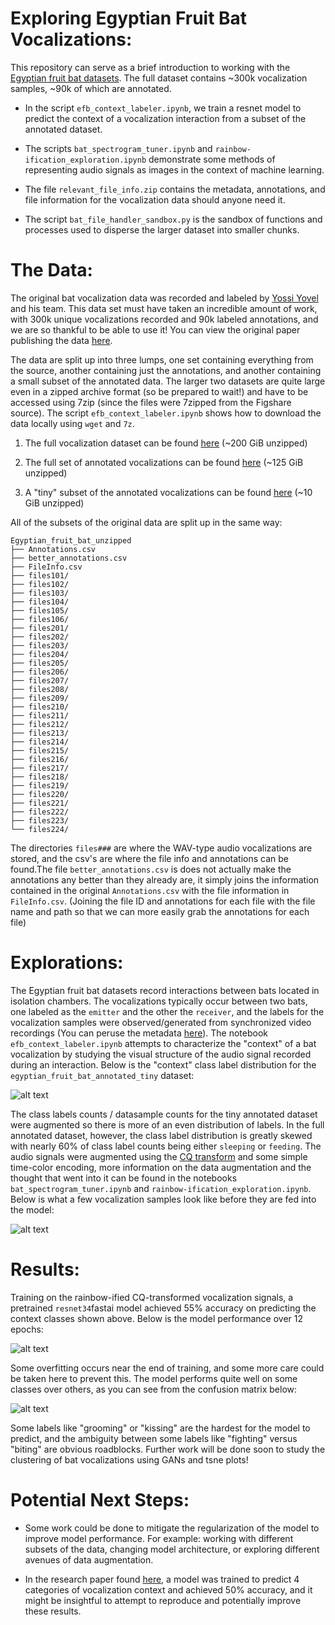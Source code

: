 Exploring Egyptian Fruit Bat Vocalizations:
===
This repository can serve as a brief introduction to working with the [Egyptian fruit bat datasets](https://www.nature.com/articles/sdata2017143). The full dataset contains ~300k vocalization samples,
~90k of which are annotated. 

* In the script `efb_context_labeler.ipynb`, we train a resnet model to predict
the context of a vocalization interaction from a subset of the annotated dataset. 

* The scripts `bat_spectrogram_tuner.ipynb` and `rainbow-ification_exploration.ipynb` demonstrate some methods of representing audio signals as images in the context of machine learning.

* The file `relevant_file_info.zip` contains the metadata, annotations, and file information for the vocalization data should anyone need it.

* The script `bat_file_handler_sandbox.py` is the sandbox of functions and processes used to disperse the larger dataset into smaller chunks.

The Data:
===
The original bat vocalization data was recorded and labeled by [Yossi Yovel](http://www.yossiyovel.com/index.php/publications) and his team. This data set must have taken an incredible amount of work, with 300k unique vocalizations recorded and 90k labeled annotations, and we are so thankful to be able to use it! You can view the original paper publishing the data [here](https://www.nature.com/articles/sdata2017143). 

The data are split up into three lumps, one set containing everything from the source, another containing just the annotations, and another containing a small subset of the annotated data. The larger two datasets are quite large even in a zipped archive format (so be prepared to wait!) and have to be accessed using 7zip (since the files were 7zipped from the Figshare source). The script `efb_context_labeler.ipynb` shows how to download the data locally using `wget` and `7z`. 

1. The full vocalization dataset can be found [here](https://archive.org/details/egyptian_fruit_bat) (~200 GiB unzipped)

2. The full set of annotated vocalizations can be found [here](https://archive.org/details/egyptian_fruit_bat_annotated) (~125 GiB unzipped)

3. A "tiny" subset of the annotated vocalizations can be found [here](https://archive.org/details/egyptian_fruit_bat_annotated_tiny) (~10 GiB unzipped)

All of the subsets of the original data are split up in the same way:
```
Egyptian_fruit_bat_unzipped
├── Annotations.csv
├── better_annotations.csv
├── FileInfo.csv
├── files101/
├── files102/
├── files103/
├── files104/
├── files105/
├── files106/
├── files201/
├── files202/
├── files203/
├── files204/
├── files205/
├── files206/
├── files207/
├── files208/
├── files209/
├── files210/
├── files211/
├── files212/
├── files213/
├── files214/
├── files215/
├── files216/
├── files217/
├── files218/
├── files219/
├── files220/
├── files221/
├── files222/
├── files223/
└── files224/
```

The directories `files###` are where the WAV-type audio vocalizations are stored, and the csv's are where the file info and annotations can be found.The file `better_annotations.csv` is does not actually make the annotations any better than they already are, it simply joins the information contained in the original `Annotations.csv` with the file information in `FileInfo.csv`. (Joining the file ID and annotations for each file with the file name and path so that we can more easily grab the annotations for each file) 


Explorations:
===
The Egyptian fruit bat datasets record interactions between bats located in isolation chambers. The vocalizations typically occur between two bats, one labeled as the `emitter` and the other the `receiver`, and the labels for the vocalization samples were observed/generated from synchronized video recordings (You can peruse the metadata [here](https://ia903204.us.archive.org/view_archive.php?archive=/19/items/egyptian_fruit_bat_annotated/egyptian_fruit_bat_annotated.zip&file=Metadata.pdf)). The notebook `efb_context_labeler.ipynb` attempts to characterize the "context" of a bat vocalization by studying the visual structure of the audio signal recorded during an interaction. Below is the "context" class label distribution for the `egyptian_fruit_bat_annotated_tiny` dataset: 

![alt text](https://github.com/oliver-adams-b/library/blob/main/egyptian_fruit_bat/images/class_dist_in_tiny.png)

The class labels counts / datasample counts for the tiny annotated dataset were augmented so there is more of an even distribution of labels. In the full annotated dataset, however, the class label distribution is greatly skewed with nearly 60% of class label counts being either `sleeping` or `feeding`. The audio signals were augmented using the [CQ transform](https://en.wikipedia.org/wiki/Constant-Q_transform) and some simple time-color encoding, more information on the data augmentation and the thought that went into it can be found in the notebooks `bat_spectrogram_tuner.ipynb` and `rainbow-ification_exploration.ipynb`. Below is what a few vocalization samples look like before they are fed into the model: 

![alt text](https://github.com/oliver-adams-b/library/blob/main/egyptian_fruit_bat/images/batch_context_w_rainbows.png)

Results:
===
Training on the rainbow-ified CQ-transformed vocalization signals, a pretrained `resnet34`fastai model achieved 55% accuracy on predicting the context classes shown above. Below is the model performance over 12 epochs:

![alt text](https://github.com/oliver-adams-b/library/blob/main/egyptian_fruit_bat/images/efbresnet34_training.png)

Some overfitting occurs near the end of training, and some more care could be taken here to prevent this. The model performs quite well on some classes over others, as you can see from the confusion matrix below:

![alt text](https://github.com/oliver-adams-b/library/blob/main/egyptian_fruit_bat/images/conf_matrix.png)

Some labels like "grooming" or "kissing" are the hardest for the model to predict, and the ambiguity between some labels like "fighting" versus "biting" are obvious roadblocks. Further work will be done soon to study the clustering of bat vocalizations using GANs and tsne plots!

Potential Next Steps:
===
* Some work could be done to mitigate the regularization of the model to improve model performance. For example: working with different subsets of the data, changing model architecture, or exploring different avenues of data augmentation. 

* In the research paper found [here](https://www.nature.com/articles/srep39419), a model was trained to predict 4 categories of vocalization context and achieved 50% accuracy, and it might be insightful to attempt to reproduce and potentially improve these results. 


